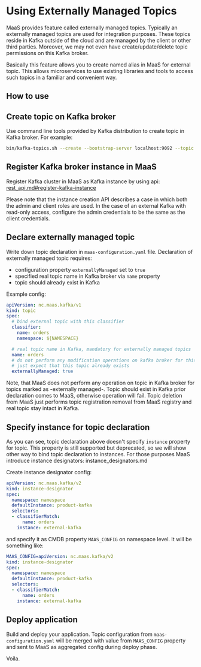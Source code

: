 # Using Externally Managed Topics

MaaS provides feature called externally managed topics. Typically an externally managed topics are used for integration purposes. These topics reside in Kafka outside of the cloud and are managed by the client or other third parties. Moreover, we may not even have create/update/delete topic permissions on this Kafka broker.

Basically this feature allows you to create named alias in MaaS for external topic. This allows microservices to use existing libraries and tools to access such topics in a familiar and convenient way.

## How to use

## Create topic on Kafka broker

Use command line tools provided by Kafka distribution to create topic in Kafka broker. For example:
```bash
bin/kafka-topics.sh --create --bootstrap-server localhost:9092 --topic orders
```

## Register Kafka broker instance in MaaS

Register Kafka cluster in MaaS as Kafka instance by using api: [rest_api.md#register-kafka-instance](rest_api.md#register-kafka-instance)

Please note that the instance creation API describes a case in which both the admin and client roles are used. In the case of an external Kafka with read-only access, configure the admin credentials to be the same as the client credentials.

## Declare externally managed topic

Write down topic declaration in `maas-configuration.yaml` file. Declaration of externally managed topic requires:
* configuration property `externallyManaged` set to `true`
* specified real topic name in Kafka broker via `name` property
* topic should already exist in Kafka

Example config:
```yaml
apiVersion: nc.maas.kafka/v1
kind: topic
spec:
  # bind external topic with this classifier
  classifier:
    name: orders
    namespace: ${NAMESPACE}

  # real topic name in Kafka, mandatory for externally managed topics
  name: orders
  # do not perform any modification operations on kafka broker for this topic,
  # just expect that this topic already exists
  externallyManaged: true
```

Note, that MaaS does not perform any operation on topic in Kafka broker for topics marked as -externally managed-. Topic should exist in Kafka prior declaration comes to MaaS, otherwise operation will fail. Topic deletion from MaaS just performs topic registration removal from MaaS registry and real topic stay intact in Kafka.

## Specify instance for topic declaration

As you can see, topic declaration above doesn't specify `instance` property for topic. This property is still supported but deprecated, so we will show other way to bind topic declaration to instances. For those purposes MaaS introduce instance designators: instance_designators.md

Create instance designator config:
```yaml
apiVersion: nc.maas.kafka/v2
kind: instance-designator
spec:
  namespace: namespace
  defaultInstance: product-kafka
  selectors:
  - classifierMatch:
      name: orders
    instance: external-kafka
```

and specify it as CMDB property `MAAS_CONFIG` on namespace level. It will be something like:
```yaml
MAAS_CONFIG=apiVersion: nc.maas.kafka/v2
kind: instance-designator
spec:
  namespace: namespace
  defaultInstance: product-kafka
  selectors:
  - classifierMatch:
      name: orders
    instance: external-kafka
```

## Deploy application

Build and deploy your application. Topic configuration from `maas-configuration.yaml` will be merged with value from `MAAS_CONFIG` property and sent to MaaS as aggregated config during deploy phase.

Voila.

